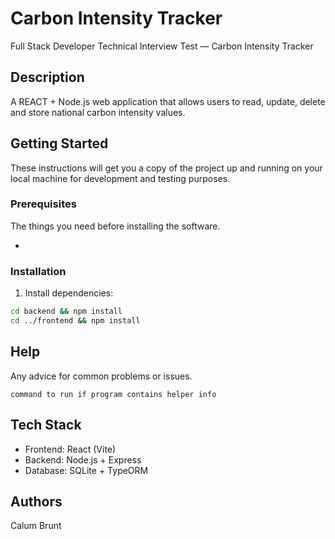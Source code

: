 # Carbon Intensity Tracker
Full Stack Developer Technical Interview Test — Carbon Intensity Tracker

## Description
A REACT + Node.js web application that allows users to read, update, delete and store national carbon intensity values.

## Getting Started
These instructions will get you a copy of the project up and running on your local machine for development and testing purposes.

### Prerequisites

The things you need before installing the software.

- 

### Installation

1. Install dependencies:  
```bash
cd backend && npm install
cd ../frontend && npm install
```

## Help

Any advice for common problems or issues.
```
command to run if program contains helper info
```

## Tech Stack
- Frontend: React (Vite)
- Backend: Node.js + Express
- Database: SQLite + TypeORM

## Authors
Calum Brunt
